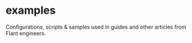 # examples
Configurations, scripts &amp; samples used in guides and other articles from Flant engineers.
